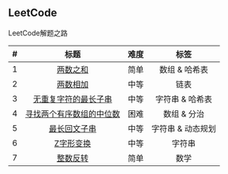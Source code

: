 ## LeetCode
LeetCode解题之路

| # | 标题 | 难度 | 标签 |
| :-----:| :----: | :----: | :----: |
| 1 | [两数之和][001] | 简单 | 数组 & 哈希表 |
| 2 | [两数相加][002] | 中等 | 链表 |
| 3 | [无重复字符的最长子串][003] | 中等 | 字符串 & 哈希表 |
| 4 | [寻找两个有序数组的中位数][004] | 困难 | 数组 & 分治 |
| 5 | [最长回文子串][005] | 中等 | 字符串 & 动态规划 |
| 6 | [Z字形变换][006] | 中等 | 字符串 |
| 7 | [整数反转][007] | 简单 | 数学 |









[001]: https://github.com/mocHeart/leetcode/tree/master/src/leetBank/_001
[002]: https://github.com/mocHeart/leetcode/tree/master/src/leetBank/_002
[003]: https://github.com/mocHeart/leetcode/tree/master/src/leetBank/_003
[004]: https://github.com/mocHeart/leetcode/tree/master/src/leetBank/_004
[005]: https://github.com/mocHeart/leetcode/tree/master/src/leetBank/_005
[006]: https://github.com/mocHeart/leetcode/tree/master/src/leetBank/_006
[007]: https://github.com/mocHeart/leetcode/tree/master/src/leetBank/_007